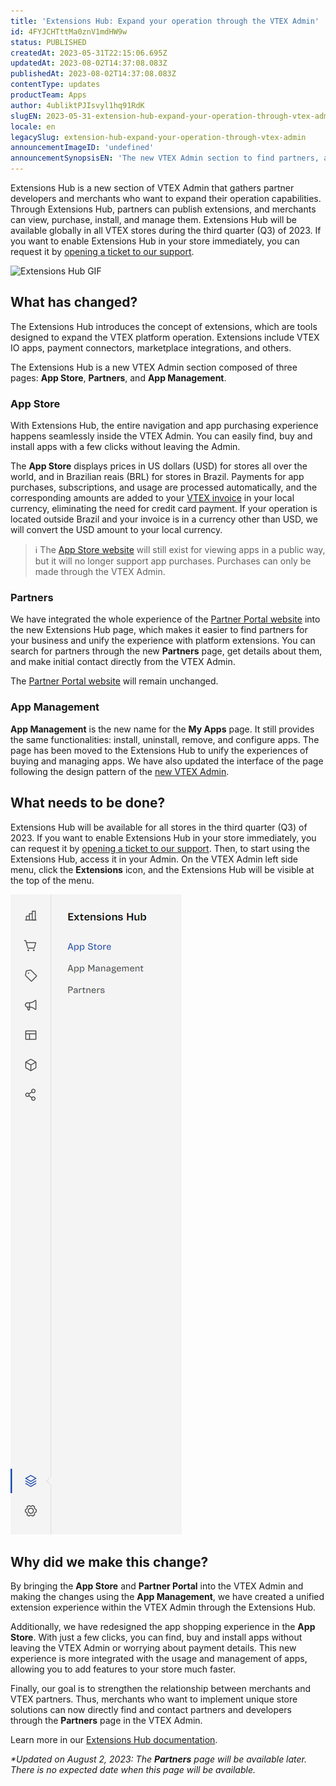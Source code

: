 ```yaml
---
title: 'Extensions Hub: Expand your operation through the VTEX Admin'
id: 4FYJCHTttMa0znV1mdHW9w
status: PUBLISHED
createdAt: 2023-05-31T22:15:06.695Z
updatedAt: 2023-08-02T14:37:08.083Z
publishedAt: 2023-08-02T14:37:08.083Z
contentType: updates
productTeam: Apps
author: 4ubliktPJIsvyl1hq91RdK
slugEN: 2023-05-31-extension-hub-expand-your-operation-through-vtex-admin
locale: en
legacySlug: extension-hub-expand-your-operation-through-vtex-admin
announcementImageID: 'undefined'
announcementSynopsisEN: 'The new VTEX Admin section to find partners, add features and manage extensions'
---
```


Extensions Hub is a new section of VTEX Admin that gathers partner developers and merchants who want to expand their operation capabilities. Through Extensions Hub, partners can publish extensions, and merchants can view, purchase, install, and manage them. Extensions Hub will be available globally in all VTEX stores during the third quarter (Q3) of 2023. If you want to enable Extensions Hub in your store immediately, you can request it by [opening a ticket to our support](https://help.vtex.com/en/tutorial/opening-tickets-to-vtex-support--16yOEqpO32UQYygSmMSSAM).

![Extensions Hub GIF](https://raw.githubusercontent.com/vtexdocs/help-center-content/refs/heads/main/docs/en/announcements/2023/2023-05-31-extension-hub-expand-your-operation-through-vtex-admin_1.gif)

## What has changed?

The Extensions Hub introduces the concept of extensions, which are tools designed to expand the VTEX platform operation. Extensions include VTEX IO apps, payment connectors, marketplace integrations, and others.

The Extensions Hub is a new VTEX Admin section composed of three pages: **App Store**, **Partners**, and **App Management**.

### App Store

With Extensions Hub, the entire navigation and app purchasing experience happens seamlessly inside the VTEX Admin. You can easily find, buy and install apps with a few clicks without leaving the Admin.

The **App Store** displays prices in US dollars (USD) for stores all over the world, and in Brazilian reais (BRL) for stores in Brazil. Payments for app purchases, subscriptions, and usage are processed automatically, and the corresponding amounts are added to your [VTEX invoice](https://help.vtex.com/en/tutorial/billing-overview--6UxfCl4fw4GmyQwoUuIcQs) in your local currency, eliminating the need for credit card payment. If your operation is located outside Brazil and your invoice is in a currency other than USD, we will convert the USD amount to your local currency.

> ℹ️ The [App Store website](http://apps.vtex.com/) will still exist for viewing apps in a public way, but it will no longer support app purchases. Purchases can only be made through the VTEX Admin.

### Partners

We have integrated the whole experience of the [Partner Portal website](https://partnerportal.vtex.com/) into the new Extensions Hub page, which makes it easier to find partners for your business and unify the experience with platform extensions. You can search for partners through the new **Partners** page, get details about them, and make initial contact directly from the VTEX Admin.

The [Partner Portal website](https://partnerportal.vtex.com/) will remain unchanged.

### App Management

**App Management** is the new name for the **My Apps** page. It still provides the same functionalities: install, uninstall, remove, and configure apps. The page has been moved to the Extensions Hub to unify the experiences of buying and managing apps. We have also updated the interface of the page following the design pattern of the [new VTEX Admin](https://help.vtex.com/en/announcements/welcome-to-the-redisigned-vtex-admin--428AanFpOiQgRkaLvDHVO9).

## What needs to be done?

Extensions Hub will be available for all stores in the third quarter (Q3) of 2023. If you want to enable Extensions Hub in your store immediately, you can request it by [opening a ticket to our support](https://help.vtex.com/en/tutorial/opening-tickets-to-vtex-support--16yOEqpO32UQYygSmMSSAM). Then, to start using the Extensions Hub, access it in your Admin. On the VTEX Admin left side menu, click the **Extensions** icon, and the Extensions Hub will be visible at the top of the menu.

![Extensions Hub panel](https://raw.githubusercontent.com/vtexdocs/help-center-content/refs/heads/main/docs/en/announcements/2023/2023-05-31-extension-hub-expand-your-operation-through-vtex-admin_2.png)

## Why did we make this change?

By bringing the **App Store** and **Partner Portal** into the VTEX Admin and making the changes using the **App Management**, we have created a unified extension experience within the VTEX Admin through the Extensions Hub.

Additionally, we have redesigned the app shopping experience in the **App Store**. With just a few clicks, you can find, buy and install apps without leaving the VTEX Admin or worrying about payment details. This new experience is more integrated with the usage and management of apps, allowing you to add features to your store much faster.

Finally, our goal is to strengthen the relationship between merchants and VTEX partners. Thus, merchants who want to implement unique store solutions can now directly find and contact partners and developers through the **Partners** page in the VTEX Admin.

Learn more in our [Extensions Hub documentation](https://help.vtex.com/en/tracks/extensions-hub--AW7klkYMh557y5IUOgzco).

_\*Updated on August 2, 2023: The **Partners** page will be available later. There is no expected date when this page will be available._
